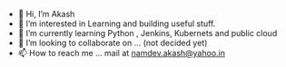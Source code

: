 - 👋 Hi, I’m Akash
- 👀 I’m interested in Learning and building useful stuff.
- 🌱 I’m currently learning Python , Jenkins, Kubernets and public cloud 
- 💞️ I’m looking to collaborate on ... (not decided yet)
- 📫 How to reach me ... mail at namdev.akash@yahoo.in

<!---
namdev88/namdev88 is a ✨ special ✨ repository because its `README.md` (this file) appears on your GitHub profile.
You can click the Preview link to take a look at your changes.
--->

